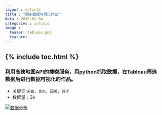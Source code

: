 ```yaml
---
layout : article
title : "期末数据可视化作业"
data : 2018-01-04
categories : infovis
image :
  teaser: tableau.png
  feature:
---
```

{% include toc.html %}
---

### 利用高德地图API的搜索服务，用python抓取数据，在Tableau筛选数据后进行数据可视化的作品。
- 关键词:```天猫```，```京东```，```国美```，```苏宁```
- 数据量：3k

<div class='tableauPlaceholder' id='viz1515084019983' style='position: relative'>
      <noscript><a href='#'><img alt='数据分析 ' src='https:&#47;&#47;public.tableau.com&#47;static&#47;images&#47;_1&#47;_18149&#47;sheet4&#47;1_rss.png' style='border: none' /></a>
      </noscript>
      <object class='tableauViz'  style='display:none;'><param name='host_url' value='https%3A%2F%2Fpublic.tableau.com%2F' /> <param name='embed_code_version' value='3' /> <param name='path' value='views&#47;_18149&#47;sheet4?:embed=y&amp;:display_count=y&amp;publish=yes' /> <param name='toolbar' value='yes' /><param name='static_image' value='https:&#47;&#47;public.tableau.com&#47;static&#47;images&#47;_1&#47;_18149&#47;sheet4&#47;1.png' /> <param name='animate_transition' value='yes' /><param name='display_static_image' value='yes' /><param name='display_spinner' value='yes' /><param name='display_overlay' value='yes' /><param name='display_count' value='yes' /><param name='filter' value='publish=yes' />
      </object>
</div>
<script type='text/javascript'>                    var divElement = document.getElementById('viz1515084019983');                    var vizElement = divElement.getElementsByTagName('object')[0];                    vizElement.style.width='1016px';vizElement.style.height='991px';                    var scriptElement = document.createElement('script');                    scriptElement.src = 'https://public.tableau.com/javascripts/api/viz_v1.js';                    vizElement.parentNode.insertBefore(scriptElement, vizElement);
</script>
